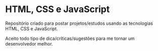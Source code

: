 # HTML, CSS e JavaScript

Repositório criado para postar projetos/estudos usando as tecnologias HTML, CSS e JavaScript.

Aceito todo tipo de dica/críticas/sugestões para me tornar um desenvolvedor melhor.

